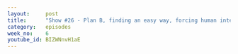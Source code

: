 ```yaml
---
layout:     post
title:      "Show #26 - Plan B, finding an easy way, forcing human interactions, and Minimum Viable Products"
category:   episodes
week_no:    6
youtube_id: BIZWNnvH1aE
---
```

